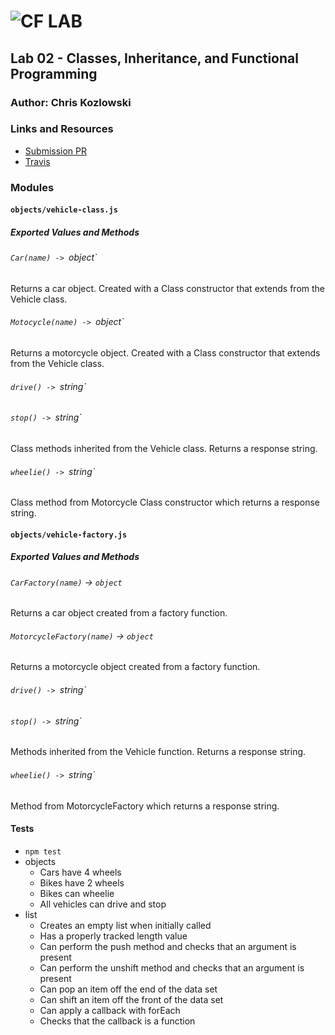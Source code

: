 ![CF](http://i.imgur.com/7v5ASc8.png) LAB
=================================================


## Lab 02 - Classes, Inheritance, and Functional Programming

### Author: Chris Kozlowski

### Links and Resources
* [Submission PR](https://github.com/401-advanced-javascript-cdk/lab02-classes-inheritance-functional-programming/pull/1)
* [Travis](https://travis-ci.com/401-advanced-javascript-cdk/lab02-classes-inheritance-functional-programming)

### Modules
#### `objects/vehicle-class.js`
##### Exported Values and Methods
###### `Car(name) -> `object`
Returns a car object.  Created with a Class constructor that extends from the Vehicle class.
###### `Motocycle(name) -> `object`
Returns a motorcycle object.  Created with a Class constructor that extends from the Vehicle class.
###### `drive() -> `string`
###### `stop() -> `string`
Class methods inherited from the Vehicle class.  Returns a response string.
###### `wheelie() -> `string`
Class method from Motorcycle Class constructor which returns a response string.

#### `objects/vehicle-factory.js`
##### Exported Values and Methods
###### `CarFactory(name)` -> `object`
Returns a car object created from a factory function.
###### `MotorcycleFactory(name)` -> `object`
Returns a motorcycle object created from a factory function.
###### `drive() -> `string`
###### `stop() -> `string`
Methods inherited from the Vehicle function.  Returns a response string.
###### `wheelie() -> `string`
Method from MotorcycleFactory which returns a response string.

#### Tests
* `npm test`
* objects
  * Cars have 4 wheels
  * Bikes have 2 wheels
  * Bikes can wheelie
  * All vehicles can drive and stop
* list
  * Creates an empty list when initially called
  * Has a properly tracked length value
  * Can perform the push method and checks that an argument is present
  * Can perform the unshift method and checks that an argument is present
  * Can pop an item off the end of the data set
  * Can shift an item off the front of the data set
  * Can apply a callback with forEach
  * Checks that the callback is a function